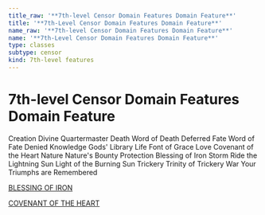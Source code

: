 ```yaml
---
title_raw: '**7th-level Censor Domain Features Domain Feature**'
title: '**7th-Level Censor Domain Features Domain Feature**'
name_raw: '**7th-level Censor Domain Features Domain Feature**'
name: '**7th-Level Censor Domain Features Domain Feature**'
type: classes
subtype: censor
kind: 7th-level features
---
```


# **7th-level Censor Domain Features Domain Feature**

Creation Divine Quartermaster Death Word of Death Deferred Fate Word of Fate Denied Knowledge Gods' Library Life Font of Grace Love Covenant of the Heart Nature Nature's Bounty Protection Blessing of Iron Storm Ride the Lightning Sun Light of the Burning Sun Trickery Trinity of Trickery War Your Triumphs are Remembered

[BLESSING OF IRON](./Blessing%20Of%20Iron.md)

[COVENANT OF THE HEART](./Covenant%20Of%20The%20Heart.md)
